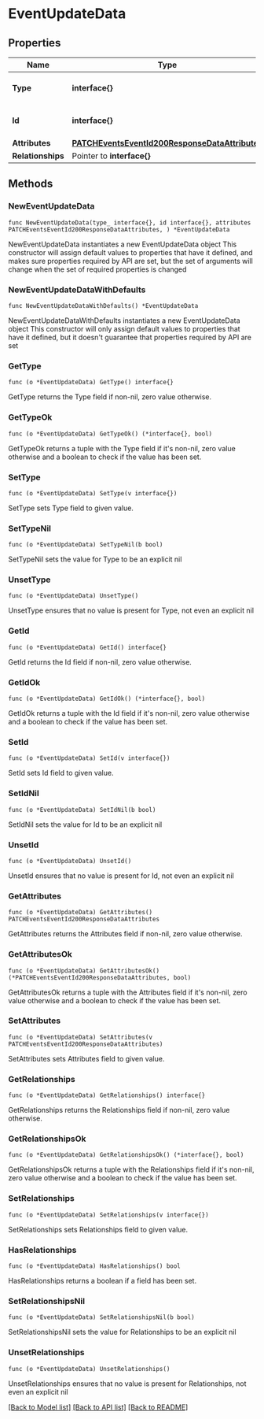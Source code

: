 # EventUpdateData

## Properties

Name | Type | Description | Notes
------------ | ------------- | ------------- | -------------
**Type** | **interface{}** | The resource&#39;s type | 
**Id** | **interface{}** | The resource&#39;s id | 
**Attributes** | [**PATCHEventsEventId200ResponseDataAttributes**](PATCHEventsEventId200ResponseDataAttributes.md) |  | 
**Relationships** | Pointer to **interface{}** |  | [optional] 

## Methods

### NewEventUpdateData

`func NewEventUpdateData(type_ interface{}, id interface{}, attributes PATCHEventsEventId200ResponseDataAttributes, ) *EventUpdateData`

NewEventUpdateData instantiates a new EventUpdateData object
This constructor will assign default values to properties that have it defined,
and makes sure properties required by API are set, but the set of arguments
will change when the set of required properties is changed

### NewEventUpdateDataWithDefaults

`func NewEventUpdateDataWithDefaults() *EventUpdateData`

NewEventUpdateDataWithDefaults instantiates a new EventUpdateData object
This constructor will only assign default values to properties that have it defined,
but it doesn't guarantee that properties required by API are set

### GetType

`func (o *EventUpdateData) GetType() interface{}`

GetType returns the Type field if non-nil, zero value otherwise.

### GetTypeOk

`func (o *EventUpdateData) GetTypeOk() (*interface{}, bool)`

GetTypeOk returns a tuple with the Type field if it's non-nil, zero value otherwise
and a boolean to check if the value has been set.

### SetType

`func (o *EventUpdateData) SetType(v interface{})`

SetType sets Type field to given value.


### SetTypeNil

`func (o *EventUpdateData) SetTypeNil(b bool)`

 SetTypeNil sets the value for Type to be an explicit nil

### UnsetType
`func (o *EventUpdateData) UnsetType()`

UnsetType ensures that no value is present for Type, not even an explicit nil
### GetId

`func (o *EventUpdateData) GetId() interface{}`

GetId returns the Id field if non-nil, zero value otherwise.

### GetIdOk

`func (o *EventUpdateData) GetIdOk() (*interface{}, bool)`

GetIdOk returns a tuple with the Id field if it's non-nil, zero value otherwise
and a boolean to check if the value has been set.

### SetId

`func (o *EventUpdateData) SetId(v interface{})`

SetId sets Id field to given value.


### SetIdNil

`func (o *EventUpdateData) SetIdNil(b bool)`

 SetIdNil sets the value for Id to be an explicit nil

### UnsetId
`func (o *EventUpdateData) UnsetId()`

UnsetId ensures that no value is present for Id, not even an explicit nil
### GetAttributes

`func (o *EventUpdateData) GetAttributes() PATCHEventsEventId200ResponseDataAttributes`

GetAttributes returns the Attributes field if non-nil, zero value otherwise.

### GetAttributesOk

`func (o *EventUpdateData) GetAttributesOk() (*PATCHEventsEventId200ResponseDataAttributes, bool)`

GetAttributesOk returns a tuple with the Attributes field if it's non-nil, zero value otherwise
and a boolean to check if the value has been set.

### SetAttributes

`func (o *EventUpdateData) SetAttributes(v PATCHEventsEventId200ResponseDataAttributes)`

SetAttributes sets Attributes field to given value.


### GetRelationships

`func (o *EventUpdateData) GetRelationships() interface{}`

GetRelationships returns the Relationships field if non-nil, zero value otherwise.

### GetRelationshipsOk

`func (o *EventUpdateData) GetRelationshipsOk() (*interface{}, bool)`

GetRelationshipsOk returns a tuple with the Relationships field if it's non-nil, zero value otherwise
and a boolean to check if the value has been set.

### SetRelationships

`func (o *EventUpdateData) SetRelationships(v interface{})`

SetRelationships sets Relationships field to given value.

### HasRelationships

`func (o *EventUpdateData) HasRelationships() bool`

HasRelationships returns a boolean if a field has been set.

### SetRelationshipsNil

`func (o *EventUpdateData) SetRelationshipsNil(b bool)`

 SetRelationshipsNil sets the value for Relationships to be an explicit nil

### UnsetRelationships
`func (o *EventUpdateData) UnsetRelationships()`

UnsetRelationships ensures that no value is present for Relationships, not even an explicit nil

[[Back to Model list]](../README.md#documentation-for-models) [[Back to API list]](../README.md#documentation-for-api-endpoints) [[Back to README]](../README.md)


